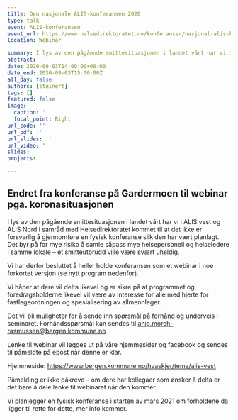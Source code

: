 ```yaml
---
title: Den nasjonale ALIS-konferansen 2020
type: talk
event: ALIS-konferansen
event_url: https://www.helsedirektoratet.no/konferanser/nasjonal-alis-konferanse
location: Webinar

summary: I lys av den pågående smittesituasjonen i landet vårt har vi i ALIS vest og ALIS Nord i samråd med Helsedirektoratet kommet til at det ikke er forsvarlig å gjennomføre en fysisk konferanse slik den har vært planlagt. Det byr på for mye risiko å samle såpass mye helsepersonell og helseledere i samme lokale – et smitteutbrudd ville være svært uheldig.
abstract: 
date: 2020-09-03T14:00:00+00:00
date_end: 2030-09-03T15:00:00Z
all_day: false
authors: [steinert]
tags: []
featured: false
image:
  caption: ''
  focal_point: Right
url_code: ''
url_pdf: ''
url_slides: ''
url_video: ''
slides: 
projects: 

---
```


## Endret fra konferanse på Gardermoen til webinar pga. koronasituasjonen

I lys av den pågående smittesituasjonen i landet vårt har vi i ALIS vest og ALIS Nord i samråd med Helsedirektoratet kommet til at det ikke er forsvarlig å gjennomføre en fysisk konferanse slik den har vært planlagt. Det byr på for mye risiko å samle såpass mye helsepersonell og helseledere i samme lokale – et smitteutbrudd ville være svært uheldig.

Vi har derfor besluttet å heller holde konferansen som et webinar i noe forkortet versjon (se nytt program nedenfor).

Vi håper at dere vil delta likevel og er sikre på at programmet og foredragsholderne likevel vil være av interesse for alle med hjerte for fastlegeordningen og spesialisering av allmennleger.

Det vil bli muligheter for å sende inn spørsmål på forhånd og underveis i seminaret. Forhåndsspørsmål kan sendes til anja.morch-rasmussen@bergen.kommune.no

Lenke til webinar vil legges ut på våre hjemmesider og facebook og sendes til påmeldte på epost når denne er klar.

Hjemmeside: https://www.bergen.kommune.no/hvaskjer/tema/alis-vest

Påmelding er ikke påkrevd - om dere har kollegaer som ønsker å delta er det bare å dele lenke til webinaret når den kommer.

Vi planlegger en fysisk konferanse i starten av mars 2021 om forholdene da ligger til rette for dette, mer info kommer.


